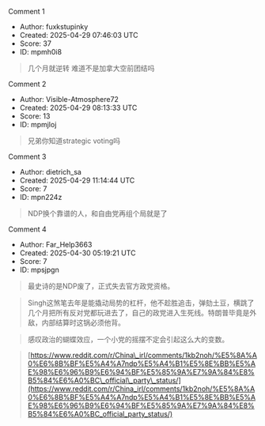 Comment 1

- Author: fuxkstupinky
- Created: 2025-04-29 07:46:03 UTC
- Score: 37
- ID: mpmh0i8

> 几个月就逆转 难道不是加拿大空前团结吗

Comment 2

- Author: Visible-Atmosphere72
- Created: 2025-04-29 08:13:33 UTC
- Score: 13
- ID: mpmjloj

> 兄弟你知道strategic voting吗

Comment 3

- Author: dietrich_sa
- Created: 2025-04-29 11:14:44 UTC
- Score: 7
- ID: mpn224z

> NDP换个靠谱的人，和自由党再组个局就是了

Comment 4

- Author: Far_Help3663
- Created: 2025-04-30 05:19:21 UTC
- Score: 7
- ID: mpsjpgn

> 最史诗的是NDP废了，正式失去官方政党资格。

> Singh这煞笔去年是能撬动局势的杠杆，他不趁胜追击，弹劾土豆，横跳了几个月把所有反对党都玩进去了，自己的政党进入生死线。特朗普毕竟是外敌，内部结算时这锅必须他背。

> 感叹政治的蝴蝶效应，一个小党的摇摆不定会引起这么大的变数。

> [https://www.reddit.com/r/China\_irl/comments/1kb2noh/%E5%8A%A0%E6%8B%BF%E5%A4%A7ndp%E5%A4%B1%E5%8E%BB%E5%AE%98%E6%96%B9%E6%94%BF%E5%85%9A%E7%9A%84%E8%B5%84%E6%A0%BC\_official\_party\_status/](https://www.reddit.com/r/China_irl/comments/1kb2noh/%E5%8A%A0%E6%8B%BF%E5%A4%A7ndp%E5%A4%B1%E5%8E%BB%E5%AE%98%E6%96%B9%E6%94%BF%E5%85%9A%E7%9A%84%E8%B5%84%E6%A0%BC_official_party_status/)
